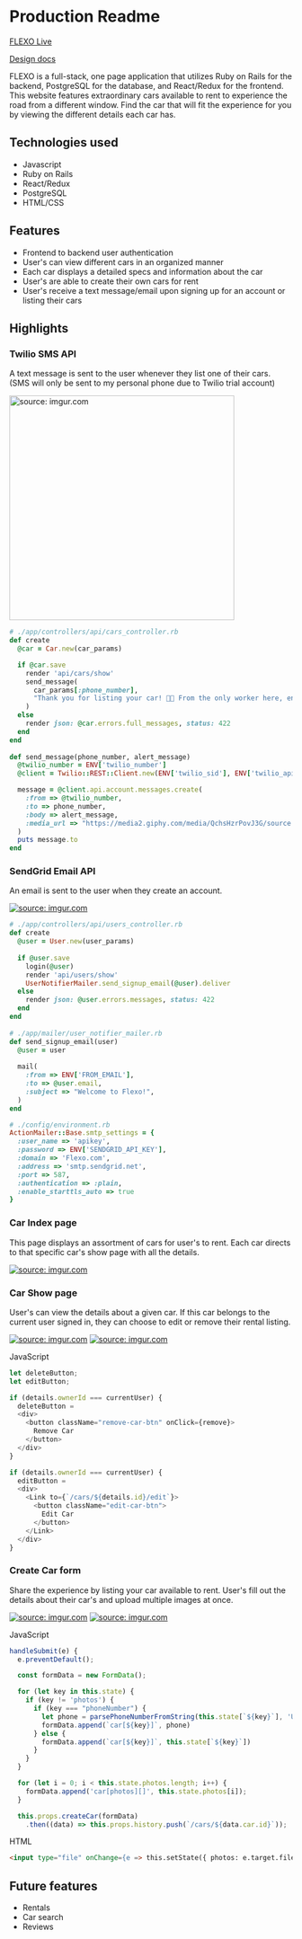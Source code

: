 # Production Readme

[FLEXO Live](https://flex-o.herokuapp.com/#/)

[Design docs](https://github.com/le-s/FLEXO/wiki)

FLEXO is a full-stack, one page application that utilizes Ruby on Rails for the backend, PostgreSQL for the database, and React/Redux for the frontend. This website features extraordinary cars available to rent to experience the road from a different window. Find the car that will fit the experience for you by viewing the different details each car has.

## Technologies used
- Javascript
- Ruby on Rails
- React/Redux
- PostgreSQL
- HTML/CSS

## Features

- Frontend to backend user authentication
- User's can view different cars in an organized manner
- Each car displays a detailed specs and information about the car
- User's are able to create their own cars for rent
- User's receive a text message/email upon signing up for an account or listing their cars

## Highlights

### Twilio SMS API
A text message is sent to the user whenever they list one of their cars. (SMS will only be sent to my personal phone due to Twilio trial account)

<a href="https://imgur.com/a/AkuNe3g"><img src="https://i.imgur.com/AkuNe3g.gif" width="400" height="auto" title="source: imgur.com"/></a>

```rb
# ./app/controllers/api/cars_controller.rb
def create
  @car = Car.new(car_params)

  if @car.save
    render 'api/cars/show'
    send_message(
      car_params[:phone_number], 
      "Thank you for listing your car! 🚗💨 From the only worker here, enjoy a virtual high five! 🖐 Yeah, that's all I can afford 😅"
    )
  else
    render json: @car.errors.full_messages, status: 422
  end
end
  
def send_message(phone_number, alert_message)
  @twilio_number = ENV['twilio_number']
  @client = Twilio::REST::Client.new(ENV['twilio_sid'], ENV['twilio_api_key'])

  message = @client.api.account.messages.create(
    :from => @twilio_number,
    :to => phone_number,
    :body => alert_message,
    :media_url => "https://media2.giphy.com/media/QchsHzrPovJ3G/source.gif" 
  )
  puts message.to
end
```

### SendGrid Email API
An email is sent to the user when they create an account.

<a href="https://imgur.com/a/GIeIkuH"><img src="https://i.imgur.com/wjRDDHD.png" title="source: imgur.com"/></a>

```rb
# ./app/controllers/api/users_controller.rb
def create
  @user = User.new(user_params)
  
  if @user.save
    login(@user)
    render 'api/users/show'
    UserNotifierMailer.send_signup_email(@user).deliver
  else
    render json: @user.errors.messages, status: 422
  end
end
  
# ./app/mailer/user_notifier_mailer.rb
def send_signup_email(user)
  @user = user
  
  mail( 
    :from => ENV['FROM_EMAIL'],
    :to => @user.email, 
    :subject => "Welcome to Flexo!",
  )
end

# ./config/environment.rb
ActionMailer::Base.smtp_settings = {
  :user_name => 'apikey',
  :password => ENV['SENDGRID_API_KEY'],
  :domain => 'Flexo.com',
  :address => 'smtp.sendgrid.net',
  :port => 587,
  :authentication => :plain,
  :enable_starttls_auto => true
}
```
### Car Index page
This page displays an assortment of cars for user's to rent. Each car directs to that specific car's show page with all the details.

<a href="https://imgur.com/a/bney8kE"><img src="https://i.imgur.com/prlkz3z.png" title="source: imgur.com" /></a>

### Car Show page
User's can view the details about a given car. If this car belongs to the current user signed in, they can choose to edit or remove their rental listing.

<a href="https://imgur.com/UcCSqzv"><img src="https://i.imgur.com/UcCSqzv.png" title="source: imgur.com" /></a>
<a href="https://imgur.com/KTGmCRj"><img src="https://i.imgur.com/KTGmCRj.png" title="source: imgur.com" /></a>

JavaScript
```js
let deleteButton;
let editButton;

if (details.ownerId === currentUser) {
  deleteButton = 
  <div>
    <button className="remove-car-btn" onClick={remove}>
      Remove Car
    </button>
  </div>
}

if (details.ownerId === currentUser) {
  editButton = 
  <div>
    <Link to={`/cars/${details.id}/edit`}>
      <button className="edit-car-btn">
        Edit Car
      </button>
    </Link>
  </div>
}
```

### Create Car form
Share the experience by listing your car available to rent. User's fill out the details about their car's and upload multiple images at once.

<a href="https://imgur.com/5WMCl4I"><img src="https://i.imgur.com/5WMCl4I.png" title="source: imgur.com" /></a>
<a href="https://imgur.com/ES5ywsq"><img src="https://i.imgur.com/ES5ywsq.png" title="source: imgur.com" /></a>

JavaScript
```js
handleSubmit(e) {
  e.preventDefault();

  const formData = new FormData();

  for (let key in this.state) {
    if (key != 'photos') {
      if (key === "phoneNumber") { 
        let phone = parsePhoneNumberFromString(this.state[`${key}`], 'US').number; 
        formData.append(`car[${key}]`, phone)
      } else {
        formData.append(`car[${key}]`, this.state[`${key}`])
      }
    }
  }

  for (let i = 0; i < this.state.photos.length; i++) {
    formData.append('car[photos][]', this.state.photos[i]);
  }

  this.props.createCar(formData)
    .then((data) => this.props.history.push(`/cars/${data.car.id}`));
```
HTML
```html
<input type="file" onChange={e => this.setState({ photos: e.target.files })} multiple/>
```

## Future features
- Rentals
- Car search
- Reviews
